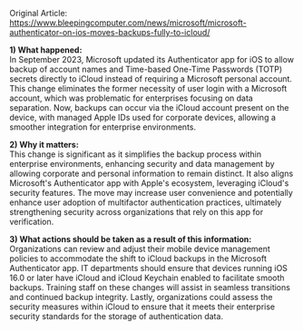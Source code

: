 Original Article: https://www.bleepingcomputer.com/news/microsoft/microsoft-authenticator-on-ios-moves-backups-fully-to-icloud/

**1) What happened:**  
In September 2023, Microsoft updated its Authenticator app for iOS to allow backup of account names and Time-based One-Time Passwords (TOTP) secrets directly to iCloud instead of requiring a Microsoft personal account. This change eliminates the former necessity of user login with a Microsoft account, which was problematic for enterprises focusing on data separation. Now, backups can occur via the iCloud account present on the device, with managed Apple IDs used for corporate devices, allowing a smoother integration for enterprise environments.

**2) Why it matters:**  
This change is significant as it simplifies the backup process within enterprise environments, enhancing security and data management by allowing corporate and personal information to remain distinct. It also aligns Microsoft's Authenticator app with Apple's ecosystem, leveraging iCloud's security features. The move may increase user convenience and potentially enhance user adoption of multifactor authentication practices, ultimately strengthening security across organizations that rely on this app for verification.

**3) What actions should be taken as a result of this information:**  
Organizations can review and adjust their mobile device management policies to accommodate the shift to iCloud backups in the Microsoft Authenticator app. IT departments should ensure that devices running iOS 16.0 or later have iCloud and iCloud Keychain enabled to facilitate smooth backups. Training staff on these changes will assist in seamless transitions and continued backup integrity. Lastly, organizations could assess the security measures within iCloud to ensure that it meets their enterprise security standards for the storage of authentication data.